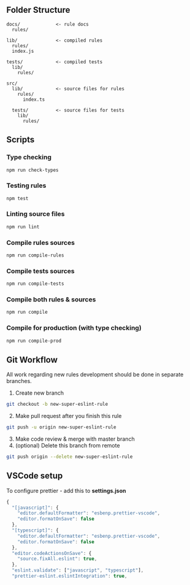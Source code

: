 ## Folder Structure

```
docs/             <- rule docs
  rules/

lib/              <- compiled rules
  rules/
  index.js

tests/            <- compiled tests
  lib/
    rules/

src/
  lib/            <- source files for rules
    rules/
      index.ts

  tests/          <- source files for tests
    lib/
      rules/
```

## Scripts

### Type checking

```bash
npm run check-types
```

### Testing rules

```bash
npm test
```

### Linting source files

```bash
npm run lint
```

### Compile rules sources

```bash
npm run compile-rules
```

### Compile tests sources

```bash
npm run compile-tests
```

### Compile both rules & sources

```bash
npm run compile
```

### Compile for production (with type checking)

```bash
npm run compile-prod
```

## Git Workflow

All work regarding new rules development should be done in separate branches.

1. Create new branch

```bash
git checkout -b new-super-eslint-rule
```

2. Make pull request after you finish this rule

```bash
git push -u origin new-super-eslint-rule
```

3. Make code review & merge with master branch
4. (optional) Delete this branch from remote

```bash
git push origin --delete new-super-eslint-rule
```

## VSCode setup

To configure prettier - add this to **settings.json**

```javascript
{
  "[javascript]": {
    "editor.defaultFormatter": "esbenp.prettier-vscode",
    "editor.formatOnSave": false
  },
  "[typescript]": {
    "editor.defaultFormatter": "esbenp.prettier-vscode",
    "editor.formatOnSave": false
  },
  "editor.codeActionsOnSave": {
    "source.fixAll.eslint": true,
  },
  "eslint.validate": ["javascript", "typescript"],
  "prettier-eslint.eslintIntegration": true,
```
